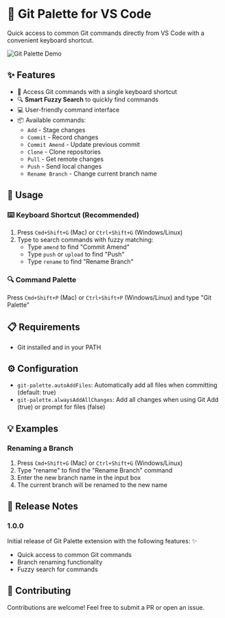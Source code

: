 # 🎨 Git Palette for VS Code

Quick access to common Git commands directly from VS Code with a convenient keyboard shortcut.

![Git Palette Demo](images/demo.gif)

## ✨ Features

- 🚀 Access Git commands with a single keyboard shortcut
- 🔍 **Smart Fuzzy Search** to quickly find commands
- 💻 User-friendly command interface
- 📦 Available commands:
  - `Add` - Stage changes
  - `Commit` - Record changes
  - `Commit Amend` - Update previous commit
  - `Clone` - Clone repositories
  - `Pull` - Get remote changes
  - `Push` - Send local changes
  - `Rename Branch` - Change current branch name

## 🚀 Usage

### ⌨️ Keyboard Shortcut (Recommended)

1. Press `Cmd+Shift+G` (Mac) or `Ctrl+Shift+G` (Windows/Linux)
2. Type to search commands with fuzzy matching:
   - Type `amend` to find "Commit Amend"
   - Type `push` or `upload` to find "Push"
   - Type `rename` to find "Rename Branch"

### 🔍 Command Palette

Press `Cmd+Shift+P` (Mac) or `Ctrl+Shift+P` (Windows/Linux) and type "Git Palette"

## 📋 Requirements

- Git installed and in your PATH

## ⚙️ Configuration

- `git-palette.autoAddFiles`: Automatically add all files when committing (default: true)
- `git-palette.alwaysAddAllChanges`: Add all changes when using Git Add (true) or prompt for files (false)

## 💡 Examples

### Renaming a Branch

1. Press `Cmd+Shift+G` (Mac) or `Ctrl+Shift+G` (Windows/Linux)
2. Type "rename" to find the "Rename Branch" command
3. Enter the new branch name in the input box
4. The current branch will be renamed to the new name

## 📝 Release Notes

### 1.0.0

Initial release of Git Palette extension with the following features: ✨

- Quick access to common Git commands
- Branch renaming functionality
- Fuzzy search for commands

## 🤝 Contributing

Contributions are welcome! Feel free to submit a PR or open an issue.
